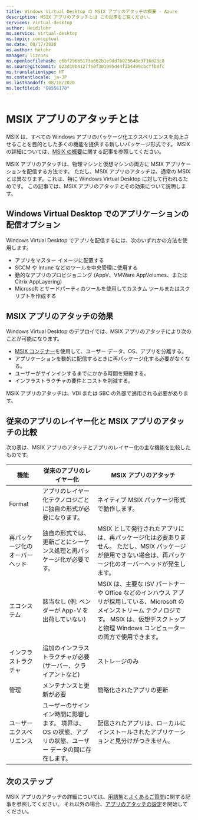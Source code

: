 ```yaml
---
title: Windows Virtual Desktop の MSIX アプリのアタッチの概要 - Azure
description: MSIX アプリのアタッチとは この記事をご覧ください。
services: virtual-desktop
author: Heidilohr
ms.service: virtual-desktop
ms.topic: conceptual
ms.date: 08/17/2020
ms.author: helohr
manager: lizross
ms.openlocfilehash: c6bf296b5173a662b1e9dd7b025648e3f16d23c8
ms.sourcegitcommit: 023d10b4127f50f301995d44f2b4499cbcffb8fc
ms.translationtype: HT
ms.contentlocale: ja-JP
ms.lasthandoff: 08/18/2020
ms.locfileid: "88556170"
---
```

# <a name="what-is-msix-app-attach"></a>MSIX アプリのアタッチとは

MSIX は、すべての Windows アプリのパッケージ化エクスペリエンスを向上させることを目的とした多くの機能を提供する新しいパッケージ形式です。 MSIX の詳細については、[MSIX の概要](/windows/msix/overview)に関する記事を参照してください。

MSIX アプリのアタッチは、物理マシンと仮想マシンの両方に MSIX アプリケーションを配信する方法です。 ただし、MSIX アプリのアタッチは、通常の MSIX とは異なります。これは、特に Windows Virtual Desktop に対して行われるためです。 この記事では、MSIX アプリのアタッチとその効果について説明します。

## <a name="application-delivery-options-in-windows-virtual-desktop"></a>Windows Virtual Desktop でのアプリケーションの配信オプション

Windows Virtual Desktop でアプリを配信するには、次のいずれかの方法を使用します。

- アプリをマスター イメージに配置する
- SCCM や Intune などのツールを中央管理に使用する
- 動的なアプリのプロビジョニング (AppV、VMWare AppVolumes、または Citrix AppLayering)
- Microsoft とサードパーティのツールを使用してカスタム ツールまたはスクリプトを作成する

## <a name="what-does-msix-app-attach-do"></a>MSIX アプリのアタッチの効果

Windows Virtual Desktop のデプロイでは、MSIX アプリのアタッチにより次のことが可能になります。

- [MSIX コンテナー](/windows/msix/msix-container)を使用して、ユーザー データ、OS、アプリを分離する。
- アプリケーションを動的に配信するときに再パッケージ化する必要がなくなる。
- ユーザーがサインインするまでにかかる時間を短縮する。
- インフラストラクチャの要件とコストを削減する。

MSIX アプリのアタッチは、VDI または SBC の外部で適用される必要があります。

## <a name="traditional-app-layering-compared-to-msix-app-attach"></a>従来のアプリのレイヤー化と MSIX アプリのアタッチの比較

次の表は、MSIX アプリのアタッチとアプリのレイヤー化の主な機能を比較したものです。

| 機能 | 従来のアプリのレイヤー化  | MSIX アプリのアタッチ  |
|-----|-----------------------------|--------------------|
| Format               | アプリのレイヤー化テクノロジごとに独自の形式が必要になります。 | ネイティブ MSIX パッケージ形式で動作します。        |
| 再パッケージ化のオーバーヘッド | 独自の形式では、更新ごとにシーケンス処理と再パッケージ化が必要です。         | MSIX として発行されたアプリには、再パッケージ化は必要ありません。 ただし、MSIX パッケージが使用できない場合は、再パッケージ化のオーバーヘッドが発生します。 |
| エコシステム            | 該当なし (例: ベンダーが App-V を出荷していない)  | MSIX は、主要な ISV パートナーや Office などのインハウス アプリが採用している、Microsoft のメインストリーム テクノロジです。 MSIX は、仮想デスクトップと物理 Windows コンピューターの両方で使用できます。 |
| インフラストラクチャ       | 追加のインフラストラクチャが必要 (サーバー、クライアントなど) | ストレージのみ   |
| 管理       | メンテナンスと更新が必要   | 簡略化されたアプリの更新 |
| ユーザー エクスペリエンス      | ユーザーのサインイン時間に影響します。 境界は、OS の状態、アプリの状態、ユーザー データの間に存在します。  | 配信されたアプリは、ローカルにインストールされたアプリケーションと見分けがつきません。 |

## <a name="next-steps"></a>次のステップ

MSIX アプリのアタッチの詳細については、[用語集](app-attach-glossary.md)と[よくあるご質問](app-attach-faq.md)に関する記事を参照してください。 それ以外の場合、[アプリのアタッチの設定](app-attach.md)を開始してください。
